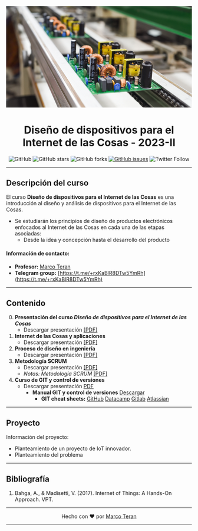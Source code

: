 [![banner](/_assets/pics/band_iothd.jpg)](https://github.com/marcoteran/iothd)
---
<div align="center">

# Diseño de dispositivos para el Internet de las Cosas - 2023-II
![GitHub](https://img.shields.io/github/license/marcoteran/iothd)
![GitHub stars](https://img.shields.io/github/stars/marcoteran/iothd)
![GitHub forks](https://img.shields.io/github/forks/marcoteran/iothd)
[![GitHub issues](https://img.shields.io/github/issues/marcoteran/iothd?color=%23fa251e&logo=GitHub)](https://github.com/marcoteran/iothd/issues)
![Twitter Follow](https://img.shields.io/twitter/follow/marcotulioteran?style=social)
</div>

---
## Descripción del curso

El curso **Diseño de dispositivos para el Internet de las Cosas**  es una introducción al diseño y análisis de dispositivos para el Internet de las Cosas.
* Se estudiarán los principios de diseño de productos electrónicos enfocados al Internet de las Cosas en cada una de las etapas asociadas:
	- Desde la idea y concepción hasta el desarrollo del producto

#### Información de contacto:
* **Profesor:** [Marco Teran](https://marcoteran.github.io/)
* **Telegram group:** [https://t.me/+rxKaBlR8DTw5YmRh](https://t.me/+rxKaBlR8DTw5YmRh)
---

## Contenido
0. **Presentación del curso *Diseño de dispositivos para el Internet de las Cosas***
	* Descargar presentación [[PDF]](https://github.com/marcoteran/iothd/raw/master/lectures/00_iothd_syllabus.pdf)
1. **Internet de las Cosas y aplicaciones**
	* Descargar presentación [[PDF]](https://github.com/marcoteran/iothd/raw/master/lectures/01_iothd_iotapplications.pdf)
2. **Proceso de diseño en ingeniería**
	* Descargar presentación [[PDF]](https://github.com/marcoteran/iothd/raw/master/lectures/02_iothd_designprocess.pdf)
3. **Metodología SCRUM**
	* Descargar presentación [[PDF]](https://github.com/marcoteran/iothd/raw/master/lectures/03_iothd_scrum.pdf)
	* *Notas: Metodología SCRUM* [[PDF]](https://github.com/marcoteran/iothd/raw/master/resources/literature/iothd_scrum.pdf)
3. **Curso de GIT y control de versiones**
	* Descargar presentación [PDF](https://github.com/marcoteran/iothd/raw/master/lectures/04_iothd_git.pdf)
		- **Manual GIT y control de versiones** [Descargar](https://github.com/marcoteran/iothd/raw/master/files/material/iothd_gitbook_v0.pdf)
			* **GIT cheat sheets:**
			[GitHub](https://github.com/marcoteran/iothd/raw/master/files/material/github_gitcheatsheet.pdf)
			[Datacamp](https://github.com/marcoteran/iothd/raw/master/files/material/datacamp_gitcheatsheet.pdf)
			[Gitlab](https://github.com/marcoteran/iothd/raw/master/files/material/gitlab_gitcheatsheet.pdf)
			[Atlassian](https://github.com/marcoteran/iothd/raw/master/files/material/atlassian_gitcheatsheet.pdf)
---		
## Proyecto
Información del proyecto:
- Planteamiento de un proyecto de IoT innovador.
- Planteamiento del problema

---
## Bibliografía
1. Bahga, A., & Madisetti, V. (2017). Internet of Things: A Hands-On Approach. VPT.

---

<div align="center">

Hecho con ❤️ por [Marco Teran](https://github.com/marcoteran)

</div>

---